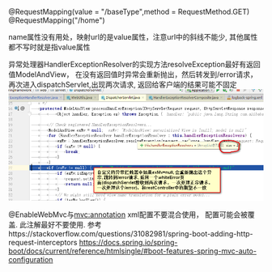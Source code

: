 

@RequestMapping(value = "/baseType",method = RequestMethod.GET)  
@RequestMapping("/home")  

name属性没有用处，映射url的是value属性，注意url中的斜线不能少, 其他属性都不写时就是指value属性


异常处理器HandlerExceptionResolver的实现方法resolveException最好有返回值ModelAndView，
在没有返回值时异常会重新抛出，然后转发到/error请求，再次进入dispatchServlet,出现两次请求, 返回给客户端的结果可能不固定
![](https://github.com/yszzu1/work_fly_log/blob/master/images/springMVC%E5%BC%82%E5%B8%B8%E6%8B%A6%E6%88%AA.png)


@EnableWebMvc与<mvc:annotation> xml配置不要混合使用， 配置可能会被覆盖. 此注解最好不要使用.
参考https://stackoverflow.com/questions/31082981/spring-boot-adding-http-request-interceptors
https://docs.spring.io/spring-boot/docs/current/reference/htmlsingle/#boot-features-spring-mvc-auto-configuration
